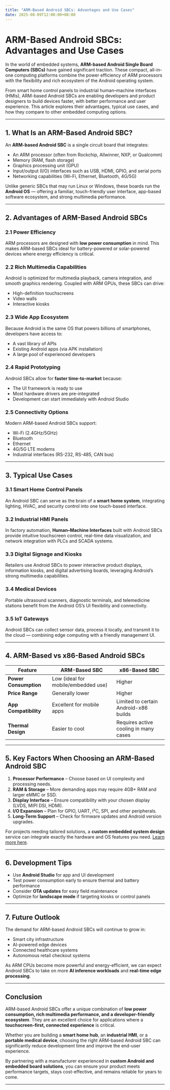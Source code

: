 ```yaml
---
title: "ARM-Based Android SBCs: Advantages and Use Cases"
date: 2025-08-09T12:00:00+08:00
---
```


# ARM-Based Android SBCs: Advantages and Use Cases

In the world of embedded systems, **ARM-based Android Single Board Computers (SBCs)** have gained significant traction. These compact, all-in-one computing platforms combine the power efficiency of ARM processors with the flexibility and rich ecosystem of the Android operating system.

From smart home control panels to industrial human–machine interfaces (HMIs), ARM-based Android SBCs are enabling developers and product designers to build devices faster, with better performance and user experience. This article explores their advantages, typical use cases, and how they compare to other embedded computing options.

---

## 1. What Is an ARM-Based Android SBC?

An **ARM-based Android SBC** is a single circuit board that integrates:
- An ARM processor (often from Rockchip, Allwinner, NXP, or Qualcomm)
- Memory (RAM, flash storage)
- Graphics processing unit (GPU)
- Input/output (I/O) interfaces such as USB, HDMI, GPIO, and serial ports
- Networking capabilities (Wi-Fi, Ethernet, Bluetooth, 4G/5G)

Unlike generic SBCs that may run Linux or Windows, these boards run the **Android OS** — offering a familiar, touch-friendly user interface, app-based software ecosystem, and strong multimedia performance.

---

## 2. Advantages of ARM-Based Android SBCs

### 2.1 Power Efficiency
ARM processors are designed with **low power consumption** in mind. This makes ARM-based SBCs ideal for battery-powered or solar-powered devices where energy efficiency is critical.

### 2.2 Rich Multimedia Capabilities
Android is optimized for multimedia playback, camera integration, and smooth graphics rendering. Coupled with ARM GPUs, these SBCs can drive:
- High-definition touchscreens
- Video walls
- Interactive kiosks

### 2.3 Wide App Ecosystem
Because Android is the same OS that powers billions of smartphones, developers have access to:
- A vast library of APIs
- Existing Android apps (via APK installation)
- A large pool of experienced developers

### 2.4 Rapid Prototyping
Android SBCs allow for **faster time-to-market** because:
- The UI framework is ready to use
- Most hardware drivers are pre-integrated
- Development can start immediately with Android Studio

### 2.5 Connectivity Options
Modern ARM-based Android SBCs support:
- Wi-Fi (2.4GHz/5GHz)
- Bluetooth
- Ethernet
- 4G/5G LTE modems
- Industrial interfaces (RS-232, RS-485, CAN bus)

---

## 3. Typical Use Cases

### 3.1 Smart Home Control Panels
An Android SBC can serve as the brain of a **smart home system**, integrating lighting, HVAC, and security control into one touch-based interface.

### 3.2 Industrial HMI Panels
In factory automation, **Human–Machine Interfaces** built with Android SBCs provide intuitive touchscreen control, real-time data visualization, and network integration with PLCs and SCADA systems.

### 3.3 Digital Signage and Kiosks
Retailers use Android SBCs to power interactive product displays, information kiosks, and digital advertising boards, leveraging Android’s strong multimedia capabilities.

### 3.4 Medical Devices
Portable ultrasound scanners, diagnostic terminals, and telemedicine stations benefit from the Android OS’s UI flexibility and connectivity.

### 3.5 IoT Gateways
Android SBCs can collect sensor data, process it locally, and transmit it to the cloud — combining edge computing with a friendly management UI.

---

## 4. ARM-Based vs x86-Based Android SBCs

| Feature               | ARM-Based SBC                         | x86-Based SBC                         |
|-----------------------|----------------------------------------|----------------------------------------|
| **Power Consumption** | Low (ideal for mobile/embedded use)    | Higher                                 |
| **Price Range**       | Generally lower                        | Higher                                 |
| **App Compatibility** | Excellent for mobile apps              | Limited to certain Android-x86 builds  |
| **Thermal Design**    | Easier to cool                         | Requires active cooling in many cases  |

---

## 5. Key Factors When Choosing an ARM-Based Android SBC

1. **Processor Performance** – Choose based on UI complexity and processing needs.
2. **RAM & Storage** – More demanding apps may require 4GB+ RAM and larger eMMC or SSD.
3. **Display Interface** – Ensure compatibility with your chosen display (LVDS, MIPI DSI, HDMI).
4. **I/O Expansion** – Plan for GPIO, UART, I²C, SPI, and other peripherals.
5. **Long-Term Support** – Check for firmware updates and Android version upgrades.

For projects needing tailored solutions, a **custom embedded system design** service can integrate exactly the hardware and OS features you need. [Learn more here](https://www.rocktech.com.hk/custom-embedded-system/).

---

## 6. Development Tips

- Use **Android Studio** for app and UI development
- Test power consumption early to ensure thermal and battery performance
- Consider **OTA updates** for easy field maintenance
- Optimize for **landscape mode** if targeting kiosks or control panels

---

## 7. Future Outlook

The demand for ARM-based Android SBCs will continue to grow in:
- Smart city infrastructure
- AI-powered edge devices
- Connected healthcare systems
- Autonomous retail checkout systems

As ARM CPUs become more powerful and energy-efficient, we can expect Android SBCs to take on more **AI inference workloads** and **real-time edge processing**.

---

## Conclusion

ARM-based Android SBCs offer a unique combination of **low power consumption, rich multimedia performance, and a developer-friendly ecosystem**. They are an excellent choice for applications where a **touchscreen-first, connected experience** is critical.

Whether you are building a **smart home hub**, an **industrial HMI**, or a **portable medical device**, choosing the right ARM-based Android SBC can significantly reduce development time and improve the end-user experience.

By partnering with a manufacturer experienced in **custom Android and embedded board solutions**, you can ensure your product meets performance targets, stays cost-effective, and remains reliable for years to come.

---